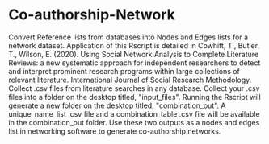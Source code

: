 # Co-authorship-Network
Convert Reference lists from databases into Nodes and Edges lists for a network dataset.
Application of this Rscript is detailed in Cowhitt, T., Butler, T., Wilson, E. (2020). Using Social Network Analysis to Complete Literature Reviews: a new systematic approach for independent researchers to detect and interpret prominent research programs within large collections of relevant literature. International Journal of Social Research Methodology.
Collect .csv files from literature searches in any database.
Collect your .csv files into a folder on the desktop titled, "input_files".
Running the Rscript will generate a new folder on the desktop titled, "combination_out".
A unique_name_list .csv file and a combination_table .csv file will be available in the combination_out folder.
Use these two outputs as a nodes and edges list in networking software to generate co-authorship networks.
